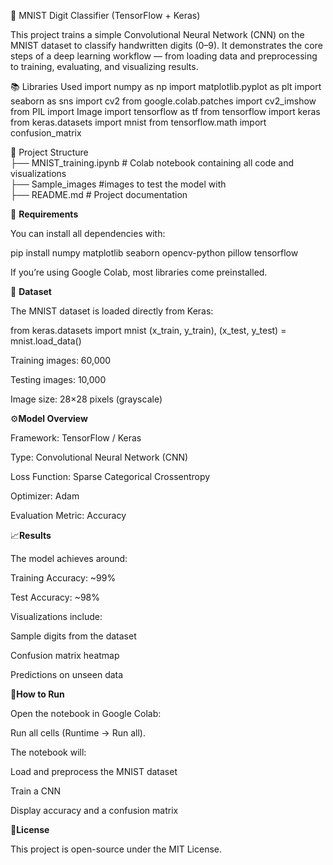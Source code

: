 🧠 MNIST Digit Classifier (TensorFlow + Keras)

This project trains a simple Convolutional Neural Network (CNN) on the MNIST dataset to classify handwritten digits (0–9).
It demonstrates the core steps of a deep learning workflow — from loading data and preprocessing to training, evaluating, and visualizing results.

📚 Libraries Used
import numpy as np
import matplotlib.pyplot as plt
import seaborn as sns
import cv2
from google.colab.patches import cv2_imshow
from PIL import Image
import tensorflow as tf
from tensorflow import keras
from keras.datasets import mnist
from tensorflow.math import confusion_matrix

📂 Project Structure <br>
├── MNIST_training.ipynb     # Colab notebook containing all code and visualizations <br>
├── Sample_images            #images to test the model with <br>
├── README.md                # Project documentation<br>

🧰 **Requirements**

You can install all dependencies with:

pip install numpy matplotlib seaborn opencv-python pillow tensorflow


If you’re using Google Colab, most libraries come preinstalled.

🧩 **Dataset**

The MNIST dataset is loaded directly from Keras:

from keras.datasets import mnist
(x_train, y_train), (x_test, y_test) = mnist.load_data()


Training images: 60,000

Testing images: 10,000

Image size: 28×28 pixels (grayscale)

⚙️**Model Overview**

Framework: TensorFlow / Keras

Type: Convolutional Neural Network (CNN)

Loss Function: Sparse Categorical Crossentropy

Optimizer: Adam

Evaluation Metric: Accuracy

📈**Results**

The model achieves around:

Training Accuracy: ~99%

Test Accuracy: ~98%

Visualizations include:

Sample digits from the dataset

Confusion matrix heatmap

Predictions on unseen data

🚀**How to Run**

Open the notebook in Google Colab:


Run all cells (Runtime → Run all).

The notebook will:

Load and preprocess the MNIST dataset

Train a CNN

Display accuracy and a confusion matrix

📜**License**

This project is open-source under the MIT License.
